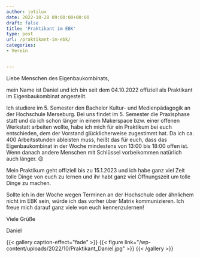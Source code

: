 ```yaml
---
author: jotilux
date: 2022-10-28 09:00:00+00:00
draft: false
title: 'Praktikant im EBK'
type: post
url: /praktikant-im-ebk/
categories:
- Verein


---
```



Liebe Menschen des Eigenbaukombinats,

mein Name ist Daniel und ich bin seit dem 04.10.2022 offiziell als Praktikant im Eigenbaukombinat angestellt.

Ich studiere im 5. Semester den Bachelor Kultur- und Medienpädagogik an der Hochschule Merseburg. Bei uns findet im 5. Semester die Praxisphase statt und da ich schon länger in einem Makerspace bzw. einer offenen Werkstatt arbeiten wollte, habe ich mich für ein Praktikum bei euch entschieden, dem der Vorstand glücklicherweise zugestimmt hat. Da ich ca. 400 Arbeitsstunden ableisten muss, heißt das für euch, dass das Eigenbaukombinat in der Woche mindestens von 13:00 bis 18:00 offen ist. Wenn danach andere Menschen mit Schlüssel vorbeikommen natürlich auch länger. 😉

Mein Praktikum geht offiziell bis zu 15.1.2023 und ich habe ganz viel Zeit tolle Dinge von euch zu lernen und ihr habt ganz viel Öffnungszeit um tolle Dinge zu machen.

Sollte ich in der Woche wegen Terminen an der Hochschule oder ähnlichem nicht im EBK sein, würde ich das vorher über Matrix kommunizieren. Ich freue mich darauf ganz viele von euch kennenzulernen!

Viele Grüße

Daniel


{{< gallery caption-effect="fade" >}}
{{< figure link="/wp-content/uploads/2022/10/Praktikant_Daniel.jpg" >}}
{{< /gallery >}}
